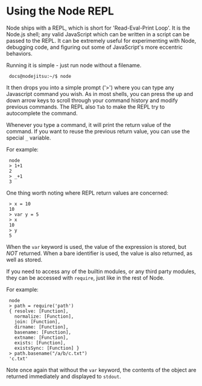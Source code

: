 # Using the Node REPL

Node ships with a REPL, which is short for 'Read-Eval-Print Loop'.  It is the Node.js shell; any valid JavaScript which can be written in a script can be passed to the REPL. It can be extremely useful for experimenting with Node, debugging code, and figuring out some of JavaScript's more eccentric behaviors.

Running it is simple - just run node without a filename.

     docs@nodejitsu:~/$ node

It then drops you into a simple prompt ('>') where you can type any Javascript command you wish. As in most shells, you can press the up and down arrow keys to scroll through your command history and modify previous commands. The REPL also  `Tab` to make the REPL try to autocomplete the command.

Whenever you type a command, it will print the return value of the command. If you want to reuse the previous return value, you can use the special `_` variable.

For example:

     node
     > 1+1
     2
     > _+1
     3

One thing worth noting where REPL return values are concerned:

     > x = 10
     10
     > var y = 5
     > x
     10
     > y
     5

When the `var` keyword is used, the value of the expression is stored, but *NOT* returned.  When a bare identifier is used, the value is also returned, as well as stored.

If you need to access any of the builtin modules, or any third party modules, they can be accessed with `require`, just like in the rest of Node.

For example:

     node
     > path = require('path')
     { resolve: [Function],
       normalize: [Function],
       join: [Function],
       dirname: [Function],
       basename: [Function],
       extname: [Function],
       exists: [Function],
       existsSync: [Function] }
     > path.basename("/a/b/c.txt")
     'c.txt'

Note once again that without the `var` keyword, the contents of the object are returned immediately and displayed to `stdout`.